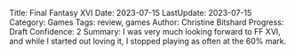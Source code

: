 Title: Final Fantasy XVI
Date: 2023-07-15
LastUpdate: 2023-07-15
Category: Games
Tags: review, games
Author: Christine Bitshard
Progress: Draft
Confidence: 2
Summary: I was very much looking forward to FF XVI, and while I started out loving it, I stopped playing as often at the 60% mark.